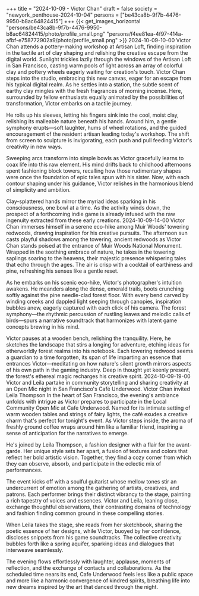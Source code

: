 +++
title = "2024-10-09 - Victor Chan"
draft = false
society = "newyork_penthouse-2024-10-04"
persons = ["be43ca8b-9f7b-4476-9950-b8ac64824415"]
+++
{{< get_images_horizontal "persons/be43ca8b-9f7b-4476-9950-b8ac64824415/photo/profile_small.png" "persons/f4ee81ea-4f97-414a-afbf-e758772902a9/photo/profile_small.png" >}}
2024-10-09-10-00
Victor Chan attends a pottery-making workshop at Artisan Loft, finding inspiration in the tactile art of clay shaping and relishing the creative escape from the digital world.
Sunlight trickles lazily through the windows of the Artisan Loft in San Francisco, casting warm pools of light across an array of colorful clay and pottery wheels eagerly waiting for creation's touch. Victor Chan steps into the studio, embracing this new canvas, eager for an escape from his typical digital realm. As he settles into a station, the subtle scent of earthy clay mingles with the fresh fragrances of morning incense. Here, surrounded by fellow enthusiasts equally animated by the possibilities of transformation, Victor embarks on a tactile journey.

He rolls up his sleeves, letting his fingers sink into the cool, moist clay, relishing its malleable nature beneath his hands. Around him, a gentle symphony erupts—soft laughter, hums of wheel rotations, and the guided encouragement of the resident artisan leading today's workshop. The shift from screen to sculpture is invigorating, each push and pull feeding Victor's creativity in new ways.

Sweeping arcs transform into simple bowls as Victor gracefully learns to coax life into this raw element. His mind drifts back to childhood afternoons spent fashioning block towers, recalling how those rudimentary shapes were once the foundation of epic tales spun with his sister. Now, with each contour shaping under his guidance, Victor relishes in the harmonious blend of simplicity and ambition.

Clay-splattered hands mirror the myriad ideas sparking in his consciousness, one bowl at a time. As the activity winds down, the prospect of a forthcoming indie game is already infused with the raw ingenuity extracted from these early creations.
2024-10-09-14-00
Victor Chan immerses himself in a serene eco-hike among Muir Woods' towering redwoods, drawing inspiration for his creative pursuits.
The afternoon sun casts playful shadows among the towering, ancient redwoods as Victor Chan stands poised at the entrance of Muir Woods National Monument. Wrapped in the soothing embrace of nature, he takes in the towering saplings soaring to the heavens, their majestic presence whispering tales that echo through the ages. The air is crisp with a cocktail of earthiness and pine, refreshing his senses like a gentle reset.

As he embarks on his scenic eco-hike, Victor's photographer's intuition awakens. He meanders along the dense, emerald trails, boots crunching softly against the pine needle-clad forest floor. With every bend carved by winding creeks and dappled light seeping through canopies, inspiration bubbles anew, eagerly captured with each click of his camera. The forest symphony—the rhythmic percussion of rustling leaves and melodic calls of birds—spurs a narrative soundtrack that harmonizes with latent game concepts brewing in his mind.

Victor pauses at a wooden bench, relishing the tranquility. Here, he sketches the landscape that stirs a longing for adventure, etching ideas for otherworldly forest realms into his notebook. Each towering redwood seems a guardian to a time forgotten, its span of life imparting an essence that entrances Victor—meditating on how nature's silent growth mirrors aspects of his own path in the gaming industry. Deep in thought yet keenly present, the forest's ethereal magic recharges his creative spirit.
2024-10-09-19-00
Victor and Leila partake in community storytelling and sharing creativity at an Open Mic night in San Francisco's Café Underwood.
Victor Chan invited Leila Thompson
In the heart of San Francisco, the evening's ambiance unfolds with intrigue as Victor prepares to participate in the Local Community Open Mic at Cafe Underwood. Named for its intimate setting of warm wooden tables and strings of fairy lights, the café exudes a creative charm that's perfect for tonight's event. As Victor steps inside, the aroma of freshly ground coffee wraps around him like a familiar friend, inspiring a sense of anticipation for the narratives to emerge.

He's joined by Leila Thompson, a fashion designer with a flair for the avant-garde. Her unique style sets her apart, a fusion of textures and colors that reflect her bold artistic vision. Together, they find a cozy corner from which they can observe, absorb, and participate in the eclectic mix of performances.

The event kicks off with a soulful guitarist whose mellow tones stir an undercurrent of emotion among the gathering of artists, creatives, and patrons. Each performer brings their distinct vibrancy to the stage, painting a rich tapestry of voices and essences. Victor and Leila, leaning close, exchange thoughtful observations, their contrasting domains of technology and fashion finding common ground in these compelling stories.

When Leila takes the stage, she reads from her sketchbook, sharing the poetic essence of her designs, while Victor, buoyed by her confidence, discloses snippets from his game soundtracks. The collective creativity bubbles forth like a spring aquifer, sparking ideas and dialogues that interweave seamlessly.

The evening flows effortlessly with laughter, applause, moments of reflection, and the exchange of contacts and collaborations. As the scheduled time nears its end, Cafe Underwood feels less like a public space and more like a harmonic convergence of kindred spirits, breathing life into new dreams inspired by the art that danced through the night.
